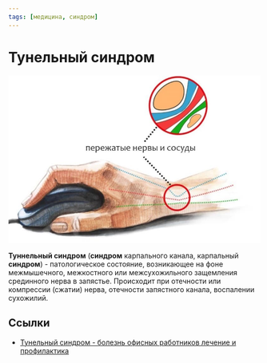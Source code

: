 ```yaml
---
tags: [медицина, синдром]
---
```

# Тунельный синдром

![тунельный_синдром](../assets/тунельный_синдром.jpg)

**Туннельный синдром** (**синдром** карпального канала, карпальный **синдром**) - патологическое состояние, возникающее на фоне межмышечного, межкостного или межсухожильного защемления срединного нерва в запястье. Происходит при отечности или компрессии (сжатии) нерва, отечности запястного канала, воспалении сухожилий.

## Ссылки

* [Тунельный синдром - болезнь офисных работников лечение и профилактика](https://youtu.be/oAI3WLbjZgI)
